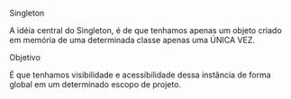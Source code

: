 Singleton

A idéia central do Singleton, é de que tenhamos apenas um objeto criado em memória de uma determinada classe apenas uma ÚNICA VEZ. 

Objetivo 

É que tenhamos visibilidade e acessibilidade dessa instância de forma global em um determinado escopo de projeto.
